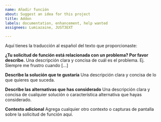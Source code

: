 ```yaml
---
name: Añadir función
about: Suggest an idea for this project
title: Addon
labels: documentation, enhancement, help wanted
assignees: Lumiazaine, JUST3EXT

---
```


Aquí tienes la traducción al español del texto que proporcionaste:

**¿Tu solicitud de función está relacionada con un problema? Por favor describe.**
Una descripción clara y concisa de cuál es el problema. Ej. Siempre me frustro cuando [...]

**Describe la solución que te gustaría**
Una descripción clara y concisa de lo que quieres que suceda.

**Describe las alternativas que has considerado**
Una descripción clara y concisa de cualquier solución o característica alternativa que hayas considerado.

**Contexto adicional**
Agrega cualquier otro contexto o capturas de pantalla sobre la solicitud de función aquí.
